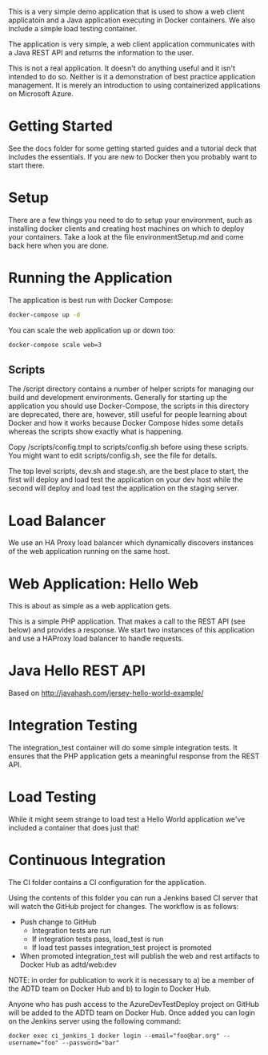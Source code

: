 This is a very simple demo application that is used to show a web
client applicatoin and a Java application executing in Docker
containers. We also include a simple load testing container. 

The application is very simple, a web client application communicates
with a Java REST API and returns the information to the user.

This is not a real application. It doesn't do anything useful and it
isn't intended to do so. Neither is it a demonstration of best
practice application management. It is merely an introduction to using
containerized applications on Microsoft Azure.

# Getting Started #

See the docs folder for some getting started guides and a tutorial
deck that includes the essentials. If you are new to Docker then you
probably want to start there.

# Setup #

There are a few things you need to do to setup your environment, such
as installing docker clients and creating host machines on which to
deploy your containers. Take a look at the file environmentSetup.md
and come back here when you are done.

# Running the Application

The application is best run with Docker Compose:

```bash
docker-compose up -d
```

You can scale the web application up or down too:

```bash
docker-compose scale web=3
```

## Scripts 

The /script directory contains a number of helper scripts for managing
our build and development environments. Generally for starting up the 
application you should use Docker-Compose, the scripts in this 
directory are deprecated, there are, however, still useful for people 
learning about Docker and how it works because Docker Compose hides 
some details whereas the scripts show exactly what is happening.

Copy /scripts/config.tmpl to scripts/config.sh before using these
scripts. You might want to edit scripts/config.sh, see the file for
details.

The top level scripts, dev.sh and stage.sh, are the best place to
start, the first will deploy and load test the application on your dev
host while the second will deploy and load test the application on the
staging server.

# Load Balancer

We use an HA Proxy load balancer which dynamically discovers instances of the web application running on the same host.

# Web Application: Hello Web 

This is about as simple as a web application gets. 

This is a simple PHP application. That makes a call to the REST API
(see below) and provides a response. We start two instances of this
application and use a HAProxy load balancer to handle requests.

# Java Hello REST API #

Based on http://javahash.com/jersey-hello-world-example/

# Integration Testing

The integration_test container will do some simple integration
tests. It ensures that the PHP application gets a meaningful response
from the REST API.

# Load Testing #

While it might seem strange to load test a Hello World application
we've included a container that does just that! 

# Continuous Integration

The CI folder contains a CI configuration for the application.

Using the contents of this folder you can run a Jenkins based CI
server that will watch the GitHub project for changes. The workflow is
as follows:

  * Push change to GitHub
    * Integration tests are run
    * If integration tests pass, load_test is run
    * If load test passes integration_test project is promoted
  * When promoted integration_test will publish the web and rest artifacts to Docker Hub as adtd/web:dev

NOTE: in order for publication to work it is necessary to a) be a
member of the ADTD team on Docker Hub and b) to login to Docker Hub.

Anyone who has push access to the AzureDevTestDeploy project on GitHub
will be added to the ADTD team on Docker Hub. Once added you can login
on the Jenkins server using the following command:

`docker exec ci_jenkins_1 docker login --email="foo@bar.org" --username="foo" --password="bar"`
